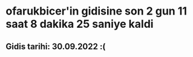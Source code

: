 # ofarukbicer'in gidisine son 2 gun 11 saat 8 dakika 25 saniye kaldi

## Gidis tarihi: 30.09.2022 :(